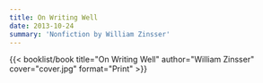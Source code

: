 ```yaml
---
title: On Writing Well
date: 2013-10-24
summary: 'Nonfiction by William Zinsser'
---
```


{{< booklist/book
title="On Writing Well"
author="William Zinsser"
cover="cover.jpg"
format="Print" >}}
